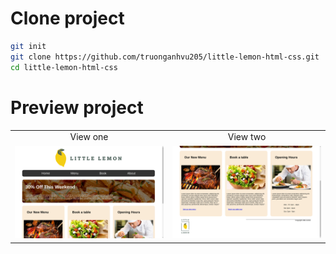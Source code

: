 # Clone project
```bash
git init
git clone https://github.com/truonganhvu205/little-lemon-html-css.git
cd little-lemon-html-css
```

# Preview project
<table align='center'>
  <tr align='center'>
    <td>View one</td>
    <td>View two</td>
  </tr>
  <tr align='center'>
    <td>
      <img src='https://github.com/truonganhvu205/little-lemon/blob/main/little-lemon-html-css/little-lemon-html-css-pic-1.png' />
    </td>
    <td>
      <img src='https://github.com/truonganhvu205/little-lemon/blob/main/little-lemon-html-css/little-lemon-html-css-pic-2.png' />
    </td>
  </tr>
 </table>

